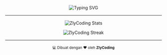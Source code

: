 <!-- Profil Banner -->
<div align="center" style="margin-bottom: 12px;">
  <img
    src="https://readme-typing-svg.herokuapp.com?center=true&vCenter=true&multiline=true&height=70&font=Fira+Code&weight=600&size=22&pause=1000&color=FF4B8B&lines=👋+Halo,+saya+ZlyCoding;Senang+membuat+sesuatu+yang+bermanfaat"
    alt="Typing SVG"
  />
</div>

<hr style="margin: 16px 0;" />

<!-- GitHub Stats -->
<p align="center">
  <img src="https://github-readme-stats.vercel.app/api?username=ZlyCoding&show_icons=true&theme=radical&hide_border=true" alt="ZlyCoding Stats" />
</p>

<p align="center">
  <img src="https://github-readme-streak-stats.herokuapp.com?user=ZlyCoding&theme=radical&hide_border=true" alt="ZlyCoding Streak" />
</p>

<hr style="margin: 16px 0;" />

<!-- Footer -->
<p align="center">
  <sub>💻 Dibuat dengan ❤️ oleh <b>ZlyCoding</b></sub>
</p>

<!---
ZlyCoding/ZlyCoding is a ✨ special ✨ repository because its `README.md` (this file) appears on your GitHub profile.
You can click the Preview link to take a look at your changes.
--->
